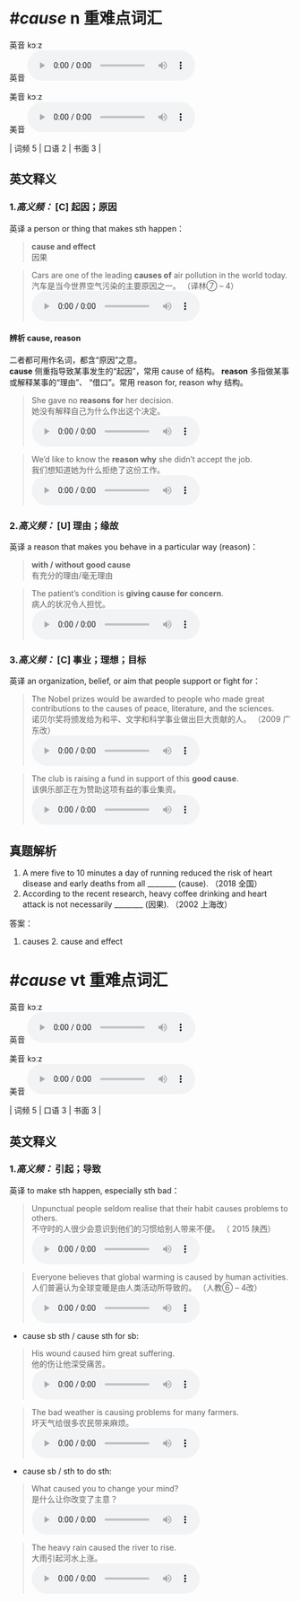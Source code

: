 # ***\#cause*** n  重难点词汇
英音 kɔːz  
英音
<audio src="./media/cause-B.aac" controls="controls"></audio>

美音 kɔːz  
美音
<audio src="./media/cause.aac" controls="controls"></audio>



| 词频 5 | 口语 2 | 书面 3 |  

英文释义
---
### 1.*高义频：* **[C] 起因；原因**  
英译 a person or thing that makes sth happen：

 > **cause and effect**  
 > 因果    

 > Cars are one of the leading **causes of** air pollution in the world today.   
 > 汽车是当今世界空气污染的主要原因之一。  （译林⑦ – 4）  
<audio src="./media/1-cause.aac" controls="controls"></audio>

#### 辨析 cause, reason
二者都可用作名词，都含“原因”之意。  
**cause** 侧重指导致某事发生的“起因”，常用 cause of 结构。
**reason** 多指做某事或解释某事的“理由”、 “借口”。常用 reason for, reason why 结构。
 > She gave no **reasons for** her decision.   
 > 她没有解释自己为什么作出这个决定。    
<audio src="./media/3-cause.aac" controls="controls"></audio>

 > We’d like to know the **reason why** she didn’t accept the job.   
 > 我们想知道她为什么拒绝了这份工作。    
<audio src="./media/4-cause.aac" controls="controls"></audio>


### 2.*高义频：* **[U] 理由；缘故**  
英译 a reason that makes you behave in a particular way (reason)：

 > **with / without good cause**   
 > 有充分的理由/毫无理由    

 > The patient’s condition is **giving cause for concern**.  
 > 病人的状况令人担忧。    
<audio src="./media/5-cause.aac" controls="controls"></audio>

### 3.*高义频：* **[C] 事业；理想；目标**  
英译 an organization, belief, or aim that people support or fight for：

 > The Nobel prizes would be awarded to people who made great contributions to the causes of peace, literature, and the sciences.  
 > 诺贝尔奖将颁发给为和平、文学和科学事业做出巨大贡献的人。  （2009 广东改）  
<audio src="./media/6-cause.aac" controls="controls"></audio>

 > The club is raising a fund in support of this **good cause**.  
 > 该俱乐部正在为赞助这项有益的事业集资。    
<audio src="./media/P76 cause5.aac" controls="controls"></audio>


真题解析
---
1. A mere five to 10 minutes a day of running reduced the risk of heart disease and early deaths from all ________ (cause).  （2018 全国）  
2. According to the recent research, heavy coffee drinking and heart attack is not necessarily ________ (因果).  （2002 上海改）  

答案：
1. causes  2. cause and effect  

# ***\#cause*** vt  重难点词汇
英音 kɔːz  
英音
<audio src="./media/cause-B.aac" controls="controls"></audio>

美音 kɔːz  
美音
<audio src="./media/cause.aac" controls="controls"></audio>



| 词频 5 | 口语 3 | 书面 3 |  

英文释义
---
### 1.*高义频：* **引起；导致**  
英译 to make sth happen, especially sth bad：

 > Unpunctual people seldom realise that their habit causes problems to others.   
 > 不守时的人很少会意识到他们的习惯给别人带来不便。  （ 2015 陕西）  
<audio src="./media/P76 cause6.aac" controls="controls"></audio>

 > Everyone believes that global warming is caused by human activities.  
 > 人们普遍认为全球变暖是由人类活动所导致的。  （人教⑥ – 4改）  
<audio src="./media/Cause-101_AAC.aac" controls="controls"></audio>

- cause sb sth / cause sth for sb:

 > His wound caused him great suffering.   
 > 他的伤让他深受痛苦。    
<audio src="./media/12-cause.aac" controls="controls"></audio>

 > The bad weather is causing problems for many farmers.   
 > 坏天气给很多农民带来麻烦。    
<audio src="./media/13-cause.aac" controls="controls"></audio>

- cause sb / sth to do sth:

 > What caused you to change your mind?   
 > 是什么让你改变了主意？    
<audio src="./media/10-cause.aac" controls="controls"></audio>

 > The heavy rain caused the river to rise.   
 > 大雨引起河水上涨。    
<audio src="./media/11-cause.aac" controls="controls"></audio>


